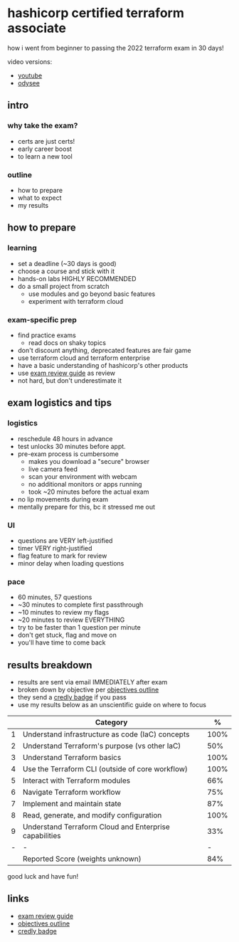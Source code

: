 # hashicorp certified terraform associate

how i went from beginner to passing the 2022 terraform exam in 30 days!

video versions:
- [youtube](https://www.youtube.com/watch?v=R6tVMpNtvQo)
- [odysee](https://odysee.com/@jediascode:9/terraform-certification-2022:9)

## intro

### why take the exam?

- certs are just certs!
- early career boost
- to learn a new tool

### outline

- how to prepare
- what to expect
- my results

## how to prepare

### learning

- set a deadline (~30 days is good)
- choose a course and stick with it
- hands-on labs HIGHLY RECOMMENDED
- do a small project from scratch
  - use modules and go beyond basic features
  - experiment with terraform cloud

### exam-specific prep

- find practice exams
  - read docs on shaky topics
- don't discount anything, deprecated features are fair game
- use terraform cloud and terraform enterprise
- have a basic understanding of hashicorp's other products
- use [exam review guide](https://learn.hashicorp.com/tutorials/terraform/associate-review?in=terraform/certification) as review
- not hard, but don't underestimate it

## exam logistics and tips

### logistics

- reschedule 48 hours in advance
- test unlocks 30 minutes before appt.
- pre-exam process is cumbersome
  - makes you download a "secure" browser
  - live camera feed
  - scan your environment with webcam
  - no additional monitors or apps running
  - took ~20 minutes before the actual exam
- no lip movements during exam
- mentally prepare for this, bc it stressed me out

### UI

- questions are VERY left-justified
- timer VERY right-justified
- flag feature to mark for review
- minor delay when loading questions

### pace

- 60 minutes, 57 questions
- ~30 minutes to complete first passthrough
- ~10 minutes to review my flags
- ~20 minutes to review EVERYTHING
- try to be faster than 1 question per minute
- don't get stuck, flag and move on
- you'll have time to come back

## results breakdown

- results are sent via email IMMEDIATELY after exam
- broken down by objective per [objectives outline](https://www.hashicorp.com/certification/terraform-associate)
- they send a [credly badge](https://www.credly.com/badges/49244d28-4aeb-41a3-8416-637cf441884a/linked_in) if you pass
- use my results below as an unscientific guide on where to focus


|   | Category                                               | %    |
|---|--------------------------------------------------------|------|
| 1 | Understand infrastructure as code (IaC) concepts       | 100% |
| 2 | Understand Terraform's purpose (vs other IaC)          | 50%  |
| 3 | Understand Terraform basics                            | 100% |
| 4 | Use the Terraform CLI (outside of core workflow)       | 100% |
| 5 | Interact with Terraform modules                        | 66%  |
| 6 | Navigate Terraform workflow                            | 75%  |
| 7 | Implement and maintain state                           | 87%  |
| 8 | Read, generate, and modify configuration               | 100% |
| 9 | Understand Terraform Cloud and Enterprise capabilities | 33%  |
| - | -                                                      | -    |
|   | Reported Score (weights unknown)                       | 84%  |

good luck and have fun! 

## links

- [exam review guide](https://learn.hashicorp.com/tutorials/terraform/associate-review?in=terraform/certification)
- [objectives outline](https://www.hashicorp.com/certification/terraform-associate)
- [credly badge](https://www.credly.com/badges/49244d28-4aeb-41a3-8416-637cf441884a/linked_in)
